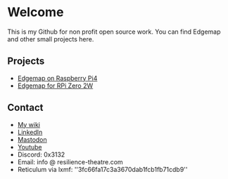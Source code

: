 # Welcome

This is my Github for non profit open source work. You can find Edgemap and other small projects here. 

## Projects

* [Edgemap on Raspberry Pi4](https://github.com/resiliencetheatre/rpi4edgemapdisplay)
* [Edgemap for RPi Zero 2W ](https://github.com/resiliencetheatre/rpi2wedgemap)

## Contact 

  * [My wiki](https://resilience-theatre.com/wiki)
  * [LinkedIn](https://www.linkedin.com/company/resilience-theatre/)
  * [Mastodon](https://infosec.exchange/@retheat)
  * [Youtube](https://www.youtube.com/@resiliencetheatre)
  * Discord: 0x3132
  * Email: info @ resilience-theatre.com
  * Reticulum via lxmf: ''3fc66fa17c3a3670dab1fcb1fb71cdb9''

<!---
resiliencetheatre/resiliencetheatre is a ✨ special ✨ repository because its `README.md` (this file) appears on your GitHub profile.
You can click the Preview link to take a look at your changes.
--->
